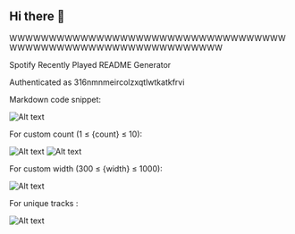 ## Hi there 👋

<!--
**Nimish05Z/Nimish05Z** is a ✨ _special_ ✨ repository because its `README.md` (this file) appears on your GitHub profile.

Here are some ideas to get you started:

- 🔭 I’m currently working on ...
- 🌱 I’m currently learning ...
- 👯 I’m looking to collaborate on ...
- 🤔 I’m looking for help with ...
- 💬 Ask me about ...
- 📫 How to reach me: ...
- 😄 Pronouns: ...
- ⚡ Fun fact: ...
-->

WWWWWWWWWWWWWWWWWWWWWWWWWWWWWWWWWWWWWWWWWWWWWWWWWWWWWWWWWWWWWW

Spotify Recently Played README Generator

Authenticated as 316nmnmeircolzxqtlwtkatkfrvi

Markdown code snippet:

![Alt text](https://spotify-recently-played-readme.vercel.app/api?user=316nmnmeircolzxqtlwtkatkfrvi)

For custom count (1 ≤ {count} ≤ 10):

![Alt text](https://spotify-recently-played-readme.vercel.app/api?user=316nmnmeircolzxqtlwtkatkfrvi&count=11)
![Alt text](https://spotify-recently-played-readme.vercel.app/api?user=316nmnmeircolzxqtlwtkatkfrvi&count=10)

For custom width (300 ≤ {width} ≤ 1000):

![Alt text](https://spotify-recently-played-readme.vercel.app/api?user=316nmnmeircolzxqtlwtkatkfrvi&width=1000)

For unique tracks :

![Alt text](https://spotify-recently-played-readme.vercel.app/api?user=316nmnmeircolzxqtlwtkatkfrvi&unique={true|1|on|yes})
